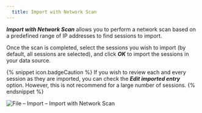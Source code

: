 ```yaml
---
  title: Import with Network Scan
---
```

***Import with Network Scan*** allows you to perform a network scan based on a predefined range of IP addresses to find sessions to import.  

Once the scan is completed, select the sessions you wish to import (by default, all sessions are selected), and click ***OK*** to import the sessions in your data source. 

{% snippet icon.badgeCaution %} 
If you wish to review each and every session as they are imported, you can check the ***Edit imported entry*** option. However, this is not recommend for a large number of sessions. 
{% endsnippet %}
 
![File – Import – Import with Network Scan](https://webdevolutions.azureedge.net/docs/en/rdm/windows/clip10034.png) 
